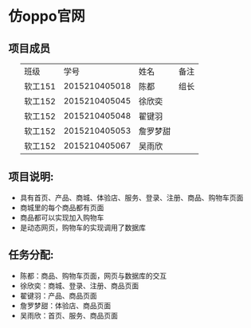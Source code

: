 <!DOCTYPE html>
<html>
<head>
	<meta charset="utf-8">
	<meta http-equiv="X-UA-Compatible" content="IE=edge,chrome=1">
	<title>Examples</title>
	<meta name="description" content="">
	<meta name="keywords" content="">
	<link href="" rel="stylesheet">
</head>
<body>
	<h1>仿oppo官网</h1>
	<h2>项目成员</h2>
	<ul>
		<table>
			<tr>
				<td>班级</td>
				<td>学号</td>
				<td>姓名</td>	
				<td>备注</td>
			</tr>
			<tr>
				<td>软工151</td>
				<td>2015210405018</td>
				<td>陈都</td>
				<td>组长</td>
			</tr>
			<tr>
				<td>软工152</td>
				<td>2015210405045</td>
				<td>徐欣奕</td>
				<td></td>
			</tr>
			<tr>
				<td>软工152</td>
				<td>2015210405048</td>
				<td>翟键羽</td>
				<td></td>
			</tr>
			<tr>
				<td>软工152</td>
				<td>2015210405053</td>
				<td>詹罗梦甜</td>
				<td></td>
			</tr>
			<tr>
				<td>软工152</td>
				<td>2015210405067</td>
				<td>吴雨欣</td>
				<td></td>
			</tr>
		</table>
	</ul>
	<h2>项目说明:</h2>
	<ul>
		<li>具有首页、产品、商城、体验店、服务、登录、注册、商品、购物车页面</li>
		<li>商城里的每个商品都有页面</li>
		<li>商品都可以实现加入购物车</li>
		<li>是动态网页，购物车的实现调用了数据库</li>
	</ul>
	<h2>任务分配:</h2>
	<ul>
		<li>陈都：商品、购物车页面，网页与数据库的交互</li>
		<li>徐欣奕：商城、登录、注册、商品页面</li>
		<li>翟键羽：产品、商品页面</li>
		<li>詹罗梦甜：体验店、商品页面</li>
		<li>吴雨欣：首页、服务、商品页面</li>
	</ul>
</body>
</html>
